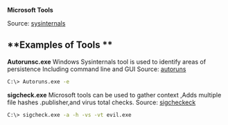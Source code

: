 
**Microsoft Tools**


Source: <a href='https://docs.microsoft.com/en-us/sysinternals/' target='_blank'>sysinternals</a> 

**Examples of Tools **
-----------------
**Autorunsc.exe** Windows Sysinternals tool is used to identify areas of persistence Including command line and GUI
Source: <a href='https://docs.microsoft.com/en-us/sysinternals/downloads/autoruns' target='_blank'>autoruns</a> 

```bash
C:\> Autoruns.exe -e
```

**sigcheck.exe** Microsoft tools can be used to gather context ,Adds multiple file hashes .publisher,and virus total checks.
Source: <a href='https://docs.microsoft.com/en-us/sysinternals/downloads/sigcheck' target='_blank'>sigcheckeck</a> 
```bash
C:\> sigcheck.exe -a -h -vs -vt evil.exe
``` 
